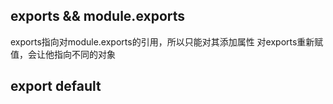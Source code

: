 ## exports && module.exports
exports指向对module.exports的引用，所以只能对其添加属性
对exports重新赋值，会让他指向不同的对象


## export default